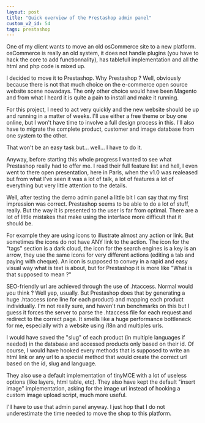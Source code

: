 ```yaml
---
layout: post
title: "Quick overview of the Prestashop admin panel"
custom_v2_id: 54
tags: prestashop
---
```


One of my client wants to move an old osCommerce site to a new platform.
osCommerce is really an old system, it does not handle plugins (you have to
hack the core to add functionnality), has tablefull implementation and all the
html and php code is mixed up.

I decided to move it to Prestashop. Why Prestashop ? Well, obviously because
there is not that much choice on the e-commerce open source website scene
nowadays. The only other choice would have been Magento and from what I heard
it is quite a pain to install and make it running.

For this project, I need to act very quickly and the new website should be up
and running in a matter of weeks. I'll use either a free theme or buy one
online, but I won't have time to involve a full design process in this. I'll
also have to migrate the complete product, customer and image database from
one system to the other.

That won't be an easy task but... well... I have to do it.

Anyway, before starting this whole progress I wanted to see what Prestashop
really had to offer me. I read their full feature list and hell, I even went
to there open presentation, here in Paris, when the v1.0 was realeased but
from what I've seen it was a lot of talk, a lot of features a lot of
everything but very little attention to the details.

Well, after testing the demo admin panel a little bit I can say that my first
impression was correct. Prestashop seems to be able to do a lot of stuff,
really. But the way it is presented to the user is far from optimal. There are
a lot of little mistakes that make using the interface more difficult that it
should be.

For example they are using icons to illustrate almost any action or link. But
sometimes the icons do not have ANY link to the action. The icon for the
"tags" section is a dark cloud, the icon for the search engines is a key is an
arrow, they use the same icons for very different actions (editing a tab and
paying with cheque). An icon is supposed to convey in a rapid and easy visual
way what is text is about, but for Prestashop it is more like "What is that
supposed to mean ?"

SEO-friendly url are achieved through the use of .htaccess. Normal would you
think ? Well yep, usually. But Prestashop does that by generating a huge
.htaccess (one line for each product) and mapping each product individually.
I'm not really sure, and haven't run benchmarks on this but I guess it forces
the server to parse the .htaccess file for each request and redirect to the
correct page. It smells like a huge performance bottleneck for me, especially
with a website using i18n and multiples urls.

I would have saved the "slug" of each product (in multiple languages if
needed) in the database and accessed products only based on their id. Of
course, I would have hooked every methods that is supposed to write an html
link or any url to a special method that would create the correct url based on
the id, slug and language.

They also use a default implementation of tinyMCE with a lot of useless
options (like layers, html table, etc). They also have kept the default
"insert image" implementation, asking for the image url instead of hooking a
custom image upload script, much more useful.

I'll have to use that admin panel anyway. I just hop that I do not
underestimate the time needed to move the shop to this platform.